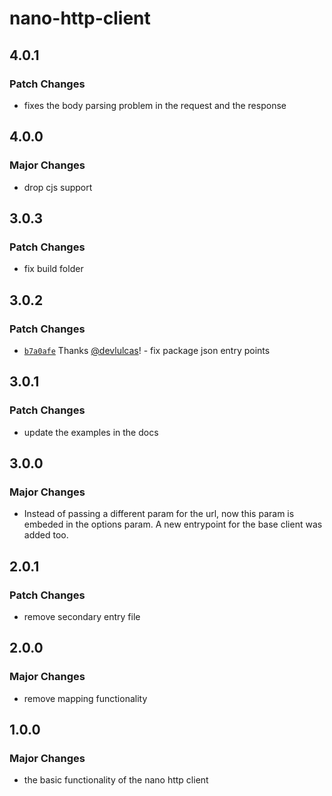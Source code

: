 # nano-http-client

## 4.0.1

### Patch Changes

- fixes the body parsing problem in the request and the response

## 4.0.0

### Major Changes

- drop cjs support

## 3.0.3

### Patch Changes

- fix build folder

## 3.0.2

### Patch Changes

- [`b7a0afe`](https://github.com/devlulcas/nano-http-client/commit/b7a0afe368a55e149cb6741c805b6d8a2e7b848e) Thanks [@devlulcas](https://github.com/devlulcas)! - fix package json entry points

## 3.0.1

### Patch Changes

- update the examples in the docs

## 3.0.0

### Major Changes

- Instead of passing a different param for the url, now this param is embeded in the options param. A new entrypoint for the base client was added too.

## 2.0.1

### Patch Changes

- remove secondary entry file

## 2.0.0

### Major Changes

- remove mapping functionality

## 1.0.0

### Major Changes

- the basic functionality of the nano http client
